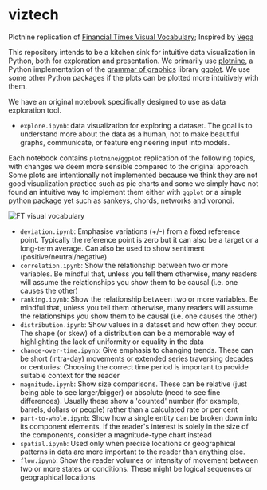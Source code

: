 # viztech
Plotnine replication of [Financial Times Visual Vocabulary](https://github.com/ft-interactive/chart-doctor/tree/master/visual-vocabulary); Inspired by [Vega](https://gramener.github.io/visual-vocabulary-vega/)

This repository intends to be a kitchen sink for intuitive data visualization in Python, both for exploration and presentation. We primarily use [plotnine](https://plotnine.readthedocs.io/en/stable/), a Python implementation of the [grammar of graphics](http://vita.had.co.nz/papers/layered-grammar.pdf) library [ggplot](https://ggplot2.tidyverse.org). We use some other Python packages if the plots can be plotted more intuitively with them.

We have an original notebook specifically designed to use as data exploration tool.
* `explore.ipynb`: data visualization for exploring a dataset. The goal is to understand more about the data as a human, not to make beautiful graphs, communicate, or feature engineering input into models.

Each notebook contains `plotnine`/`ggplot` replication of the following topics, with changes we deem more sensible compared to the original approach. Some plots are intentionally not implemented because we think they are not good visualization practice such as pie charts and some we simply have not found an intuitive way to implement them either with `ggplot` or a simple python package yet such as sankeys, chords, networks and voronoi.

![FT visual vocabulary](https://github.com/ft-interactive/chart-doctor/blob/master/visual-vocabulary/poster.png)

* `deviation.ipynb`: Emphasise variations (+/-) from a fixed reference point. Typically the reference point is zero but it can also be a target or a long-term average. Can also be used to show sentiment (positive/neutral/negative)
* `correlation.ipynb`: Show the relationship between two or more variables. Be mindful that, unless you tell them otherwise, many readers will assume the relationships you show them to be causal (i.e. one causes the other)
* `ranking.ipynb`: Show the relationship between two or more variables. Be mindful that, unless you tell them otherwise, many readers will assume the relationships you show them to be causal (i.e. one causes the other)
* `distribution.ipynb`: Show values in a dataset and how often they occur. The shape (or skew) of a distribution can be a memorable way of highlighting the lack of uniformity or equality in the data
* `change-over-time.ipynb`: Give emphasis to changing trends. These can be short (intra-day) movements or extended series traversing decades or centuries: Choosing the correct time period is important to provide suitable context for the reader
* `magnitude.ipynb`: Show size comparisons. These can be relative (just being able to see larger/bigger) or absolute (need to see fine differences). Usually these show a 'counted' number (for example, barrels, dollars or people) rather than a calculated rate or per cent
* `part-to-whole.ipynb`: Show how a single entity can be broken down into its component elements. If the reader's interest is solely in the size of the components, consider a magnitude-type chart instead
* `spatial.ipynb`: Used only when precise locations or geographical patterns in data are more important to the reader than anything else.
* `flow.ipynb`: Show the reader volumes or intensity of movement between two or more states or conditions. These might be logical sequences or geographical locations
